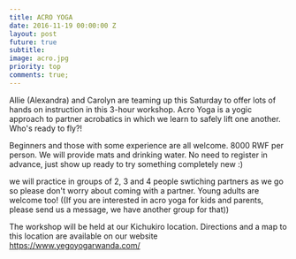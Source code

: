 ```yaml
---
title: ACRO YOGA
date: 2016-11-19 00:00:00 Z
layout: post
future: true
subtitle: 
image: acro.jpg
priority: top
comments: true;
---
```


Allie (Alexandra) and Carolyn are teaming up this Saturday to offer lots of hands on instruction in this 3-hour workshop. Acro Yoga is a yogic approach to partner acrobatics in which we learn to safely lift one another. Who's ready to fly?!

Beginners and those with some experience are all welcome. 8000 RWF per person. We will provide mats and drinking water. No need to register in advance, just show up ready to try something completely new :)

we will practice in groups of 2, 3 and 4 people swtiching partners as we go so please don't worry about coming with a partner. Young adults are welcome too! ((If you are interested in acro yoga for kids and parents, please send us a message, we have another group for that))

The workshop will be held at our Kichukiro location. Directions and a map to this location are available on our website https://www.yegoyogarwanda.com/